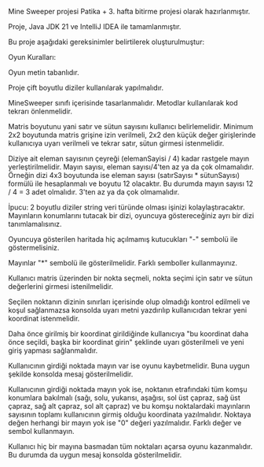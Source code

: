 Mine Sweeper projesi Patika + 3. hafta bitirme projesi olarak hazırlanmıştır.

Proje, Java JDK 21 ve IntelliJ IDEA ile tamamlanmıştır.

Bu proje aşağıdaki gereksinimler belirtilerek oluşturulmuştur:

Oyun Kuralları:

Oyun metin tabanlıdır.

Proje çift boyutlu diziler kullanılarak yapılmalıdır.

MineSweeper sınıfı içerisinde tasarlanmalıdır. Metodlar kullanılarak kod tekrarı önlenmelidir.

Matris boyutunu yani satır ve sütun sayısını kullanıcı belirlemelidir. Minimum 2x2 boyutunda matris grişine izin verilmeli, 2x2 den küçük değer girişlerinde kullanıcıya uyarı verilmeli ve 
tekrar satır, sütun girmesi istenmelidir.

Diziye ait eleman sayısının çeyreği (elemanSayisi / 4) kadar rastgele mayın yerleştirilmelidir. Mayın sayısı, eleman sayısı/4'ten az ya da çok olmamalıdır. Örneğin dizi 4x3 boyutunda ise eleman sayısı (satırSayısı * sütunSayısı) formülü ile hesaplanmalı ve boyutu 12 olacaktır. Bu durumda mayın sayısı 12 / 4 = 3 adet olmalıdır. 3'ten az ya da çok olmamalıdır.

İpucu: 2 boyutlu diziler string veri türünde olması işinizi kolaylaştıracaktır. Mayınların konumlarını tutacak bir dizi, oyuncuya göstereceğiniz ayrı bir dizi tanımlamalısınız.

Oyuncuya gösterilen haritada hiç açılmamış kutucukları "-" sembolü ile göstermelisiniz.

Mayınlar "*" sembolü ile gösterilmelidir. Farklı semboller kullanmayınız.

Kullanıcı matris üzerinden bir nokta seçmeli, nokta seçimi için satır ve sütun değerlerini girmesi istenilmelidir.

Seçilen noktanın dizinin sınırları içerisinde olup olmadığı kontrol edilmeli ve koşul sağlanmazsa konsolda uyarı metni yazdırılıp kullanıcıdan tekrar yeni koordinat istenmelidir.

Daha önce girilmiş bir koordinat girildiğinde kullanıcıya "bu koordinat daha önce seçildi, başka bir koordinat girin" şeklinde uyarı gösterilmeli ve yeni giriş yapması sağlanmalıdır.

Kullanıcının girdiği noktada mayın var ise oyunu kaybetmelidir. Buna uygun şekilde konsolda mesaj gösterilmelidir.

Kullanıcının girdiği noktada mayın yok ise, noktanın etrafındaki tüm komşu konumlara bakılmalı (sağı, solu, yukarısı, aşağısı, sol üst çapraz, sağ üst çapraz, sağ alt çapraz, sol alt çapraz) ve bu komşu noktalardaki mayınların sayısının toplamı kullanıcının girmiş olduğu koordinata yazılmalıdır. Noktaya değen herhangi bir mayın yok ise "0" değeri yazılmalıdır. Farklı değer ve sembol kullanmayın.

Kullanıcı hiç bir mayına basmadan tüm noktaları açarsa oyunu kazanmalıdır. Bu durumda da uygun mesaj konsolda gösterilmelidir.
